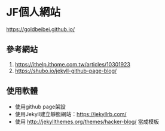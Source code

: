 # JF個人網站
https://goldbeibei.github.io/
## 參考網站

 1. https://ithelp.ithome.com.tw/articles/10301923
 2. https://shubo.io/jekyll-github-page-blog/
## 使用軟體
 - 使用github page架設
 - 使用Jekyll建立靜態網站：https://jekyllrb.com/
 - 使用 http://jekyllthemes.org/themes/hacker-blog/ 當成模板
